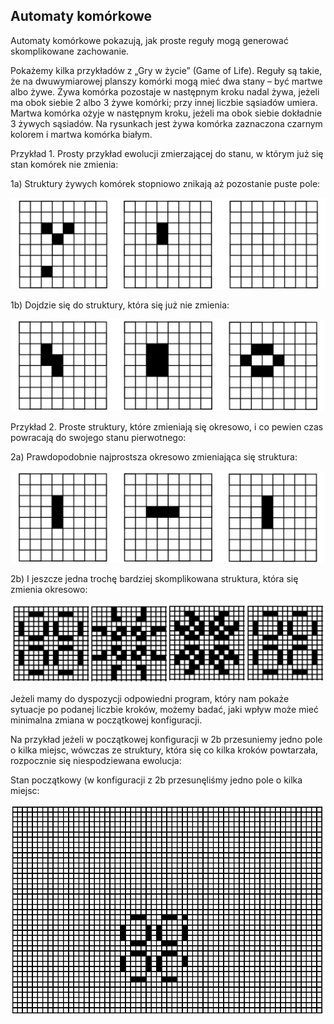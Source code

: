 ## Automaty komórkowe

Automaty komórkowe pokazują, jak proste reguły mogą generować skomplikowane zachowanie.

Pokażemy kilka przykładów z „Gry w życie” (Game of Life).
Reguły są takie, że na dwuwymiarowej planszy komórki mogą mieć dwa stany – być martwe albo żywe.
Żywa komórka pozostaje w następnym kroku nadal żywa, jeżeli ma obok siebie 2 albo 3 żywe komórki;
przy innej liczbie sąsiadów umiera. Martwa komórka ożyje w następnym kroku,
jeżeli ma obok siebie dokładnie 3 żywych sąsiadów.
Na rysunkach jest żywa komórka zaznaczona czarnym kolorem i martwa komórka białym.

Przykład 1. Prosty przykład ewolucji zmierzającej do stanu, w którym już się stan komórek nie zmienia:

1a) Struktury żywych komórek stopniowo znikają aż pozostanie puste pole:

![rysunek1a](../assets/img/obrazekA1a.jpg)

1b) Dojdzie się do struktury, która się już nie zmienia:

![rysunek1b](../assets/img/obrazekA1b.jpg)

Przykład 2. Proste struktury, które zmieniają się okresowo, i co pewien czas powracają do swojego stanu pierwotnego:

2a) Prawdopodobnie najprostsza okresowo zmieniająca się struktura:

![rysunek2a](../assets/img/obrazekA2a.jpg)

2b) I jeszcze jedna trochę bardziej skomplikowana struktura, która się zmienia okresowo:

![rysunek2b](../assets/img/obrazekA2b.jpg)

Jeżeli mamy do dyspozycji odpowiedni program, który nam pokaże sytuacje po podanej liczbie kroków,
możemy badać, jaki wpływ może mieć minimalna zmiana w początkowej konfiguracji.

Na przykład jeżeli w początkowej konfiguracji w 2b przesuniemy jedno pole o kilka miejsc,
wówczas ze struktury, która się co kilka kroków powtarzała, rozpocznie się niespodziewana ewolucja:

Stan początkowy (w konfiguracji z 2b przesunęliśmy jedno pole o kilka miejsc:

![rysunek5a](../assets/img/obrazekA5a.jpg)
